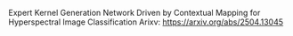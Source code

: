 
Expert Kernel Generation Network Driven by Contextual Mapping for Hyperspectral Image Classification
Arixv: https://arxiv.org/abs/2504.13045
